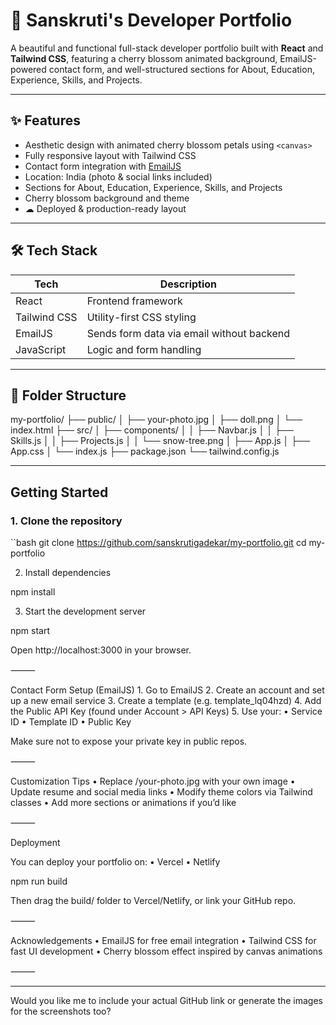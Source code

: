 
# 🌸 Sanskruti's Developer Portfolio

A beautiful and functional full-stack developer portfolio built with **React** and **Tailwind CSS**, featuring a cherry blossom animated background, EmailJS-powered contact form, and well-structured sections for About, Education, Experience, Skills, and Projects.

---

## ✨ Features

-  Aesthetic design with animated cherry blossom petals using `<canvas>`
-  Fully responsive layout with Tailwind CSS
-  Contact form integration with [EmailJS](https://www.emailjs.com/)
-  Location: India (photo & social links included)
-  Sections for About, Education, Experience, Skills, and Projects
-  Cherry blossom background and theme
- ☁ Deployed & production-ready layout

---

## 🛠️ Tech Stack

| Tech        | Description                            |
|-------------|----------------------------------------|
| React       | Frontend framework                     |
| Tailwind CSS| Utility-first CSS styling              |
| EmailJS     | Sends form data via email without backend |
| JavaScript  | Logic and form handling                |

---

## 📂 Folder Structure

my-portfolio/
├── public/
│   ├── your-photo.jpg
│   ├── doll.png
│   └── index.html
├── src/
│   ├── components/
│   │   ├── Navbar.js
│   │   ├── Skills.js
│   │   ├── Projects.js
│   │   └── snow-tree.png
│   ├── App.js
│   ├── App.css
│   └── index.js
├── package.json
└── tailwind.config.js

---

##  Getting Started

### 1. Clone the repository

``bash
git clone https://github.com/sanskrutigadekar/my-portfolio.git
cd my-portfolio

2. Install dependencies

npm install

3. Start the development server

npm start

Open http://localhost:3000 in your browser.

⸻

Contact Form Setup (EmailJS)
	1.	Go to EmailJS
	2.	Create an account and set up a new email service
	3.	Create a template (e.g. template_lq04hzd)
	4.	Add the Public API Key (found under Account > API Keys)
	5.	Use your:
	•	Service ID
	•	Template ID
	•	Public Key

Make sure not to expose your private key in public repos.

⸻

Customization Tips
	•	Replace /your-photo.jpg with your own image
	•	Update resume and social media links
	•	Modify theme colors via Tailwind classes
	•	Add more sections or animations if you’d like

⸻

Deployment

You can deploy your portfolio on:
	•	Vercel
	•	Netlify

npm run build

Then drag the build/ folder to Vercel/Netlify, or link your GitHub repo.

⸻

Acknowledgements
	•	EmailJS for free email integration
	•	Tailwind CSS for fast UI development
	•	Cherry blossom effect inspired by canvas animations

⸻


---

Would you like me to include your actual GitHub link or generate the images for the screenshots too?
